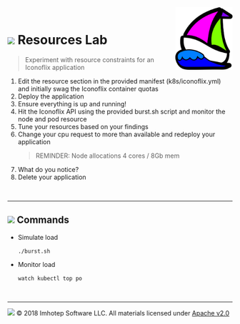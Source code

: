 <img src="../assets/k8sland.png" align="right" width="128" height="auto"/>

<br/>

# <img src="../assets/lab.png" width="32" height="auto"/> Resources Lab

> Experiment with resource constraints for an Iconoflix application

1. Edit the resource section in the provided manifest (k8s/iconoflix.yml) and
   initially swag the Iconoflix container quotas
1. Deploy the application
1. Ensure everything is up and running!
1. Hit the Iconoflix API using the provided burst.sh script and monitor
   the node and pod resource
1. Tune your resources based on your findings
1. Change your cpu request to more than available and redeploy your application
   > REMINDER: Node allocations 4 cores / 8Gb mem
1. What do you notice?
1. Delete your application

<br/>

---
## <img src="../assets/fox.png" width="32" height="auto"/> Commands

- Simulate load

    ```shell
    ./burst.sh
    ```

- Monitor load

  ```shell
  watch kubectl top po
  ```

<br/>

---
<img src="../assets/imhotep_logo.png" width="32" height="auto"/> © 2018 Imhotep Software LLC.
All materials licensed under [Apache v2.0](http://www.apache.org/licenses/LICENSE-2.0)